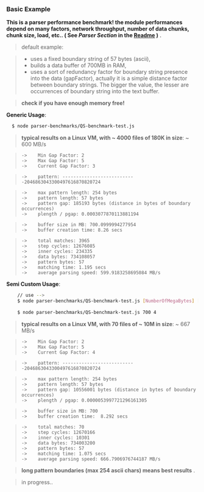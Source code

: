 ### Basic Example


**This is a parser performance benchmark! the module performances depend on many factors, network throughput, number of data chunks, chunk size, load, etc.. ( See *Parser Section* in the [Readme](https://github.com/rootslab/formaline/blob/master/Readme.md) )** .

> default example:

> - uses a fixed boundary string of 57 bytes (ascii), 
> - builds a data buffer of 700MB in RAM,  
> - uses a sort of redundancy factor for boundary string presence into the data (gapFactor), actually it is a simple distance factor  between boundary strings. The bigger the value, the lesser are occurrences of boundary string into the text buffer. 
  
> **check if you have enough memory free!**
 
 
 **Generic Usage**:


```bash    
  $ node parser-benchmarks/QS-benchmark-test.js
```


>**typical results on a Linux VM, with ~ 4000 files of 180K in size**: ~ 600 MB/s

>     ->	Min Gap Factor: 2
>     ->	Max Gap Factor: 5 
>     ->	Current Gap Factor: 3

>     ->	pattern: ---------------------------2046863043300497616870820724

>     ->	max pattern length: 254 bytes
>     ->	pattern length: 57 bytes
>     ->	pattern gap: 185193 bytes (distance in bytes of boundary occurrences)
>     ->	plength / pgap: 0.0003077870113881194 

>     ->	buffer size in MB: 700.0999994277954
>     ->	buffer creation time: 8.26 secs

>     ->	total matches: 3965
>     ->	step cycles: 12676085
>     ->	inner cycles: 234335
>     ->	data bytes: 734108057
>     ->	pattern bytes: 57
>     ->	matching time: 1.195 secs
>     ->	average parsing speed: 599.9183258695084 MB/s




 **Semi Custom Usage**:


```bash
    // use --> 
    $ node parser-benchmarks/QS-benchmark-test.js [NumberOfMegaBytes] [GapFactor] [patternString]
    
    $ node parser-benchmarks/QS-benchmark-test.js 700 4
```


>**typical results on a Linux VM, with 70 files of ~ 10M in size**: ~ 667 MB/s

>     ->	Min Gap Factor: 2
>     ->	Max Gap Factor: 5 
>     ->	Current Gap Factor: 4

>     ->	pattern: ---------------------------2046863043300497616870820724

>     ->	max pattern length: 254 bytes
>     ->	pattern length: 57 bytes
>     ->	pattern gap: 10556001 bytes (distance in bytes of boundary occurrences)
>     ->	plength / pgap: 0.0000053997721296161305 

>     ->	buffer size in MB: 700
>     ->	buffer creation time:  8.292 secs

>     ->	total matches: 70
>     ->	step cycles: 12670166
>     ->	inner cycles: 10301
>     ->	data bytes: 734003200
>     ->	pattern bytes: 57
>     ->	matching time: 1.075 secs
>     ->	average parsing speed: 666.7906976744187 MB/s


> **long pattern boundaries (max 254 ascii chars) means best results** .

> in progress..
